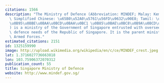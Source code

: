 ```yaml
---
citations: 1566
description: "The Ministry of Defence (Abbreviation: MINDEF; Malay: Kementerian Pertahanan;\
  \ Simplified Chinese: \u65B0\u52A0\u5761\u56FD\u9632\u90E8; Tamil: \u0BA4\u0BB1\u0BCD\
  \u0B95\u0BBE\u0BAA\u0BCD\u0BAA\u0BC1 \u0B85\u0BAE\u0BC8\u0B9A\u0BCD\u0B9A\u0BC1\
  ) is a ministry of the Government of Singapore entrusted with overseeing the national\
  \ defence needs of the Republic of Singapore. It is the parent ministry of the Singapore\
  \ Armed Forces."
estimated_citations: 2151
id: 1325159990
image: http://upload.wikimedia.org/wikipedia/en/c/ce/MINDEF_crest.jpeg
lat: 1.3716027736663818
lon: 103.75906372070312
publication_count: 55
title: Singapore Ministry of Defence
website: http://www.mindef.gov.sg/
---
```

